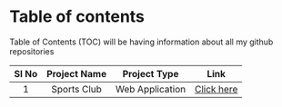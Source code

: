 # Table of contents 

Table of Contents (TOC) will be having information about all my github repositories


| Sl No | Project Name |Project Type| Link |
| :---:    | :---:    |:---: |:---: |
| 1| Sports Club      |Web Application |[Click here](https://github.com/itsmrajesh/Sports-Club) |
